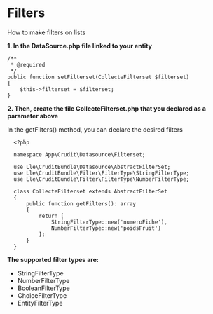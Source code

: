 # Filters

How to make filters on lists

**1. In the DataSource.php file linked to your entity**

    /**
     * @required
     */
    public function setFilterset(CollecteFilterset $filterset)
    {
        $this->filterset = $filterset;
    }

**2. Then, create the file CollecteFilterset.php that you declared as a parameter above**

In the getFilters() method, you can declare the desired filters
            
      <?php

      namespace App\Crudit\Datasource\Filterset;

      use Lle\CruditBundle\Datasource\AbstractFilterSet;
      use Lle\CruditBundle\Filter\FilterType\StringFilterType;
      use Lle\CruditBundle\Filter\FilterType\NumberFilterType;
      
      class CollecteFilterset extends AbstractFilterSet
      {
          public function getFilters(): array
          {
              return [
                  StringFilterType::new('numeroFiche'),
                  NumberFilterType::new('poidsFruit')
              ];
          }
      }


**The supported filter types are:** 
- StringFilterType
- NumberFilterType
- BooleanFilterType
- ChoiceFilterType
- EntityFilterType
